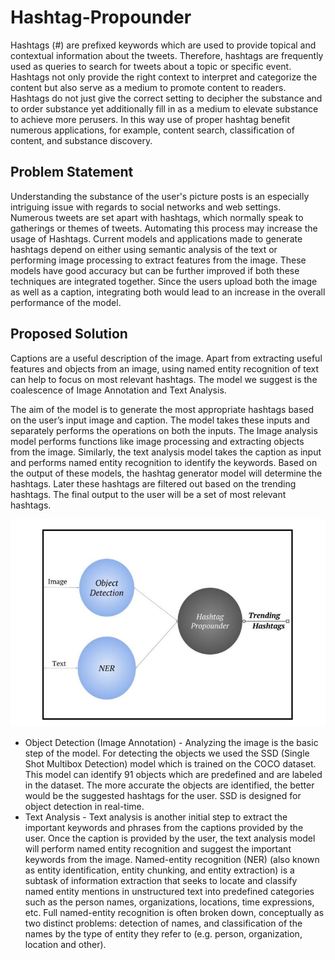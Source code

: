# Hashtag-Propounder

Hashtags (#) are prefixed keywords which are used to provide topical and contextual information about the tweets. Therefore, hashtags are frequently used as queries to search for tweets about a topic or specific event. Hashtags not only provide the right context to interpret and categorize the content but also serve as a medium to promote content to readers. Hashtags do not just give the correct setting to decipher the substance and to order substance yet additionally fill in as a medium to elevate substance to achieve more perusers. In this way use of proper hashtag benefit numerous applications, for example, content search, classification of content, and substance discovery.

## Problem Statement
Understanding the substance of the user's picture posts is an especially intriguing issue with regards to social networks and web settings. Numerous tweets are set apart with hashtags, which normally speak to gatherings or themes of tweets. Automating this process may increase the usage of Hashtags. Current models and applications made to generate hashtags depend on either using semantic analysis of the text or performing image processing to extract features from the image. These models have good accuracy but can be further improved if both these techniques are integrated together. Since the users upload both the image as well as a caption, integrating both would lead to an increase in the overall performance of the model.

## Proposed Solution
Captions are a useful description of the image. Apart from extracting useful features and objects from an image, using named entity recognition of text can help to focus on most relevant hashtags. The model we suggest is the coalescence of Image Annotation and Text Analysis.

The aim of the model is to generate the most appropriate hashtags based on the user’s input image and caption. The model takes these inputs and separately performs the operations on both the inputs. The Image analysis model performs functions like image processing and extracting objects from the image. Similarly, the text analysis model takes the caption as input and performs named entity recognition to identify the keywords. Based on the output of these models, the hashtag generator model will determine the hashtags. Later these hashtags are filtered out based on the trending hashtags. The final output to the user will be a set of most relevant hashtags.

![alt text](https://github.com/kdave97/Hashtag-Propounder/blob/master/images/Coalesce%20model.JPG)

* Object Detection (Image Annotation) - Analyzing the image is the basic step of the model. For detecting the objects we used the SSD (Single Shot Multibox Detection) model which is trained on the COCO dataset. This model can identify 91 objects which are predefined and are labeled in the dataset. The more accurate the objects are identified, the better would be the suggested hashtags for the user. SSD is designed for object detection in real-time.
* Text Analysis - Text analysis is another initial step to extract the important keywords and phrases from the captions provided by the user. Once the caption is provided by the user, the text analysis model will perform named entity recognition and suggest the important keywords from the image. Named-entity recognition (NER) (also known as entity identification, entity chunking, and entity extraction) is a subtask of information extraction that seeks to locate and classify named entity mentions in unstructured text into predefined categories such as the person names, organizations, locations, time expressions, etc. Full named-entity recognition is often broken down, conceptually as two distinct problems: detection of names, and classification of the names by the type of entity they refer to (e.g. person, organization, location and other).

